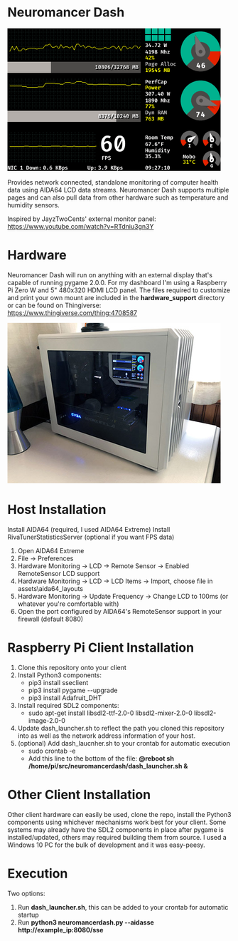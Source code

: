 # Neuromancer Dash

![DashSample](assets/samples/systemstats.gif)

Provides network connected, standalone monitoring of computer health data using AIDA64 LCD data streams. Neuromancer Dash supports multiple pages and can also pull data from other hardware such as temperature and humidity sensors.

Inspired by JayzTwoCents' external monitor panel: https://www.youtube.com/watch?v=RTdniu3gn3Y

# Hardware
Neuromancer Dash will run on anything with an external display that's capable of running pygame 2.0.0. For my dashboard I'm using a Raspberry Pi Zero W and 5" 480x320 HDMI LCD panel. The files required to customize and print your own mount are included in the **hardware_support** directory or can be found on Thingiverse: https://www.thingiverse.com/thing:4708587

![InstalledThumbnail](hardware_support/installed_thumb.jpg)

# Host Installation
Install AIDA64 (required, I used AIDA64 Extreme)
Install RivaTunerStatisticsServer (optional if you want FPS data)

1. Open AIDA64 Extreme
2. File -> Preferences
3. Hardware Monitoring -> LCD -> Remote Sensor -> Enabled RemoteSensor LCD support
4. Hardware Monitoring -> LCD -> LCD Items -> Import, choose file in assets\aida64_layouts
5. Hardware Monitoring -> Update Frequency -> Change LCD to 100ms (or whatever you're comfortable with)
6. Open the port configured by AIDA64's RemoteSensor support in your firewall (default 8080)

# Raspberry Pi Client Installation
1. Clone this repository onto your client
2. Install Python3 components:
    * pip3 install sseclient
    * pip3 install pygame --upgrade
    * pip3 install Adafruit_DHT
3. Install required SDL2 components:
    * sudo apt-get install libsdl2-ttf-2.0-0 libsdl2-mixer-2.0-0 libsdl2-image-2.0-0
4. Update dash_launcher.sh to reflect the path you cloned this repository into as well as the network address information of your host.
5. (optional) Add dash_laucnher.sh to your crontab for automatic execution
    * sudo crontab -e
    * Add this line to the bottom of the file: **@reboot sh /home/pi/src/neuromancerdash/dash_launcher.sh &**

# Other Client Installation
Other client hardware can easily be used, clone the repo, install the Python3 components using whichever mechanisms work best for your client. Some systems may already have the SDL2 components in place after pygame is installed/updated, others may required building them from source. I used a Windows 10 PC for the bulk of development and it was easy-peesy.

# Execution
Two options:
1. Run **dash_launcher.sh**, this can be added to your crontab for automatic startup
2. Run **python3 neuromancerdash.py --aidasse http://example_ip:8080/sse**

